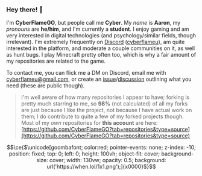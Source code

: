 ### Hey there! 👋
I'm __CyberFlameGO__, but people call me **Cyber**. My *name* is **Aaron**, my _pronouns_ are **he/him**, and I'm currently a **student**. I enjoy gaming and am very interested in digital technologies (and psychology/similar fields, though irrelevant). I'm extremely frequently on [Discord](https://discord.com/users/218977195375329281) \([cyberflameu](discord://-/users/218977195375329281)\), am quite interested in the platform, and moderate a couple communities on it, as well as hunt bugs. I play Minecraft pretty often too, which is why a fair amount of my repositories are related to the game. 

To contact me, you can flick me a DM on Discord, email me with [cyberflameu@gmail.com](mailto:cyberflameu@gmail.com), or create an [issue](https://github.com/CyberFlameGO/CyberFlameGO/issues/new/)/[discussion](https://github.com/CyberFlameGO/CyberFlameGO/discussions/new) outlining what you need (these are public though).

> I'm well aware of how many repositories I appear to have; forking is pretty much starring to me, so **98%** (not calculated) of all my forks are just because I like the project, not because I have actual work on them; I do contribute to quite a few of my forked projects though. Most of my *own* repositories for **this account** are here: [https://github.com/CyberFlameGO?tab=repositories&type=source](https://github.com/CyberFlameGO?tab=repositories&type=source)

```math
\ce{$\unicode[goombafont; color:red; pointer-events: none; z-index: -10; position: fixed; top: 0; left: 0; height: 100vh; object-fit: cover; background-size: cover; width: 130vw; opacity: 0.5; background: url('https://when.lol/1x1.png');]{x0000}$}
```
